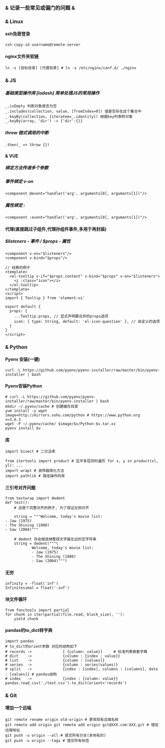 ### & 记录一些常见或偏门的问题 &

### & Linux
#### ssh免密登录
```
ssh-copy-id username@remote-server
```
#### nginx文件夹软链
```
ln -s [目标目录] [代理目录] # ln -s /etc/nginx/conf.d/ ./nginx
```

### & JS
##### 基础类型操作库 [lodash] 简单处理JS的常用操作
```
_.isEmpty 判断对象是否为空
_.includes(collection, value, [fromIndex=0]) 值是否存在这个集合中 
_.keyBy(collection, [iteratee=_.identity]) 根据key列表转对象 _.keyBy(array, 'dir') -> {'dir':{}}
```
##### throw 链式调用的中断 
```
.then(_ => throw {})
```
#### & VUE
##### 绑定方法传递多个参数

##### 事件绑定 v-on
```
<component @event="handler('arg', arguments[0], arguments[1])"/>
```

##### 属性绑定 :
```
<component :event="handler('arg', arguments[0], arguments[1])"/>
```
#### 代理(直接跳过子组件,代理孙组件事件,多用于再封装)
##### $listeners - 事件 / $props - 属性
```
<component v-on="$listeners"/>
<component v-bind="$props"/>

// 经典的例子
<template>
  <el-tooltip v-if="$props.content" v-bind="$props" v-on="$listeners">
    <i :class="icon"></i>
  </el-tooltip>
</template>
<script>
import { Tooltip } from 'element-ui'

export default {
  props: {
    ...Tooltip.props, // 显式声明要合并的props选项
    icon: { type: String, default: 'el-icon-question' }, // 自定义的选项
  }
}
</script>
```

### & Python
#### Pyenv 安装(一键)
```
curl -L https://github.com/pyenv/pyenv-installer/raw/master/bin/pyenv-installer | bash
```
#### Pyenv安装Python
```
# curl -L https://github.com/pyenv/pyenv-installer/raw/master/bin/pyenv-installer | bash
mkdir ~/.pyenv/cache # 创建缓存目录
yum install -y wget
image=http://mirrors.sohu.com/python # https://www.python.org
v=3.6.3
wget -P ~/.pyenv/cache/ $image/$v/Python-$v.tar.xz 
pyenv install $v
```
#### 库
```
import bisect # 二分法库

from itertools import product # 压平多层同时遍历 for x, y in product(xl, yl): ...
import wrapt # 装饰器简化方法
import pathlib # 路径操作的库

```
#### 三引号对齐问题
```
from textwrap import dedent
def test():
    # 这是个完整对齐的例子, 为了保证左侧对齐

    string = """Welcome, today's movie list:
- Jaw (1975)
- The Shining (1980)
- Saw (2004)"""

    # dedent 将会缩进掉整段文字最左边的空字符串
    string = dedent("""\
            Welcome, today's movie list:
            - Jaw (1975)
            - The Shining (1980)
            - Saw (2004)""")
```
#### 无穷
```
infinity = -float('inf')
Infinitesimal = float('-inf')
```

#### 块文件循环
```
from functools import partial
for chunk in iter(partial(file.read, block_size), ''):
    yield chunk
```
#### pandas的to_dict转字典
```
import pandas
# to_dict的orient参数 对应的结构如下
# records ->              [ {column: value}]     # 标准列表嵌套字典
# dict    ->              {column : {index : value}}
# list    ->              {column : [values]} 
# series  ->              {column : series(values)} 
# split   ->              {index : [index], columns : [columns], data : [values]} # pandas结构
# index   ->              {index : {column: value}}
pandas.read_csv('./test.csv').to_dict(orient='records')
```

### & Git
#### 增加一个远端
```
git remote rename origin old-origin # 更改现有远端名称
git remote add origin git remote add origin git@XXX.com:XXX.git # 增加远端地址
git push -u origin --all # 提交所有分支(本地有的)
git push -u origin --tags # 提交所有标签
```